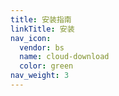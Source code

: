 ```yaml
---
title: 安装指南
linkTitle: 安装
nav_icon:
  vendor: bs
  name: cloud-download
  color: green
nav_weight: 3
---
```

